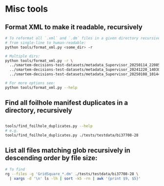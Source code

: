 # Misc tools

## Format XML to make it readable, recursively

```bash
# To reformat all `.xml` and `.dm` files in a given directory recursively, rewriting in-place
# from single-line to human-readable:
python tools/format_xml.py <some_dir> -r

# Multiple dirs:
python tools/format_xml.py -r \
  ../smartem-decisions-test-datasets/metadata_Supervisor_20250114_220855_23_epuBSAd20_GrOxDDM \
  ../smartem-decisions-test-datasets/metadata_Supervisor_20241220_140307_72_et2_gangshun \
  ../smartem-decisions-test-datasets/metadata_Supervisor_20250108_101446_62_cm40593-1_EPU

# For more options see:
python tools/format_xml.py --help
```

## Find all foilhole manifest duplicates in a directory, recursively

```bash
 
tools/find_foilhole_duplicates.py --help
# e.g.
tools/find_foilhole_duplicates.py ./tests/testdata/bi37708-28
```

## List all files matching glob recursively in descending order by file size:

```bash
# To find 
rg --files -g 'GridSquare_*.dm' ./tests/testdata/bi37708-28 \
  | xargs -d '\n' ls -lh | sort -k5 -rn | awk '{print $9, $5}'
```
